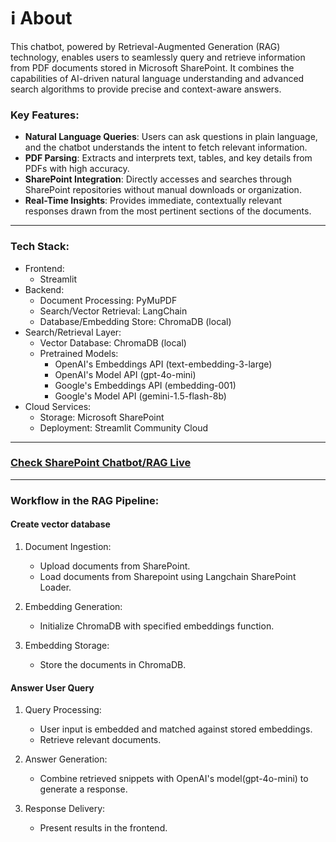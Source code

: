 # ℹ️ About

This chatbot, powered by Retrieval-Augmented Generation (RAG) technology, enables users to seamlessly query and retrieve information from PDF documents stored in Microsoft SharePoint. It combines the capabilities of AI-driven natural language understanding and advanced search algorithms to provide precise and context-aware answers.

### Key Features:

- **Natural Language Queries**: Users can ask questions in plain language, and the chatbot understands the intent to fetch relevant information.
- **PDF Parsing**: Extracts and interprets text, tables, and key details from PDFs with high accuracy.
- **SharePoint Integration**: Directly accesses and searches through SharePoint repositories without manual downloads or organization.
- **Real-Time Insights**: Provides immediate, contextually relevant responses drawn from the most pertinent sections of the documents.

---

### Tech Stack:

- Frontend:
  - Streamlit
- Backend:
  - Document Processing: PyMuPDF
  - Search/Vector Retrieval: LangChain
  - Database/Embedding Store: ChromaDB (local)
- Search/Retrieval Layer:
  - Vector Database: ChromaDB (local)
  - Pretrained Models:
    - OpenAI's Embeddings API (text-embedding-3-large)
    - OpenAI's Model API (gpt-4o-mini)
    - Google's Embeddings API (embedding-001)
    - Google's Model API (gemini-1.5-flash-8b)
- Cloud Services:
  - Storage: Microsoft SharePoint
  - Deployment: Streamlit Community Cloud

---

### <a href="https://finance-chatbot-vincent-cheng.streamlit.app/" target="_blank">Check SharePoint Chatbot/RAG Live</a>

---

### Workflow in the RAG Pipeline:

#### Create vector database

1. Document Ingestion:

   - Upload documents from SharePoint.
   - Load documents from Sharepoint using Langchain SharePoint Loader.

2. Embedding Generation:

   - Initialize ChromaDB with specified embeddings function.

3. Embedding Storage:
   - Store the documents in ChromaDB.

#### Answer User Query

1. Query Processing:

   - User input is embedded and matched against stored embeddings.
   - Retrieve relevant documents.

2. Answer Generation:

   - Combine retrieved snippets with OpenAI's model(gpt-4o-mini) to generate a response.

3. Response Delivery:
   - Present results in the frontend.
